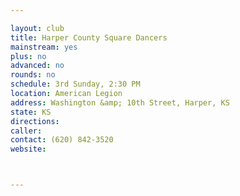 ```yaml
---

layout: club
title: Harper County Square Dancers
mainstream: yes
plus: no
advanced: no
rounds: no
schedule: 3rd Sunday, 2:30 PM
location: American Legion
address: Washington &amp; 10th Street, Harper, KS
state: KS
directions: 
caller: 
contact: (620) 842-3520
website: 



---
```


